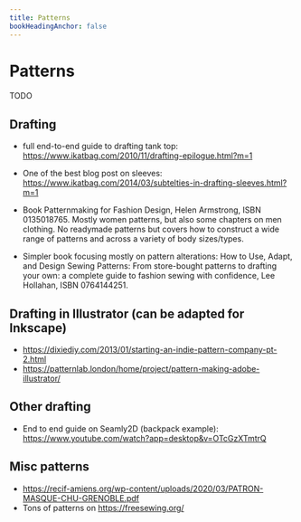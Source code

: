 ```yaml
---
title: Patterns
bookHeadingAnchor: false
---
```


# Patterns

TODO

## Drafting

* full end-to-end guide to drafting tank top: https://www.ikatbag.com/2010/11/drafting-epilogue.html?m=1
* One of the best blog post on sleeves: https://www.ikatbag.com/2014/03/subtelties-in-drafting-sleeves.html?m=1

* Book Patternmaking for Fashion Design, Helen Armstrong, ISBN 0135018765. Mostly women patterns, but also some chapters on men clothing. No readymade patterns but covers how to construct a wide range of patterns and across a variety of body sizes/types.
* Simpler book focusing mostly on pattern alterations: How to Use, Adapt, and Design Sewing Patterns: From store-bought patterns to drafting your own: a complete guide to fashion sewing with confidence, Lee Hollahan, ISBN  0764144251.


## Drafting in Illustrator (can be adapted for Inkscape)

* https://dixiediy.com/2013/01/starting-an-indie-pattern-company-pt-2.html
* https://patternlab.london/home/project/pattern-making-adobe-illustrator/

## Other drafting

* End to end guide on Seamly2D (backpack example): https://www.youtube.com/watch?app=desktop&v=OTcGzXTmtrQ


## Misc patterns

* https://recif-amiens.org/wp-content/uploads/2020/03/PATRON-MASQUE-CHU-GRENOBLE.pdf
* Tons of patterns on https://freesewing.org/
